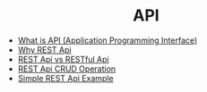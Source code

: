  <h1 align="center">API</h1>


   - [What is API (Application Programming Interface)](./1-What%20is%20API%20(Application%20Programming%20Interface)/)
   - [Why REST Api](./2-Why%20REST%20Api/)
   - [REST Api vs RESTful Api](./3-REST%20Api%20vs%20RESTful%20Api/)
   - [REST Api CRUD Operation](./4-REST%20Api%20CRUD%20Operation/)
   - [Simple REST Api Example](./5-Simple%20REST%20Api%20Example/)
